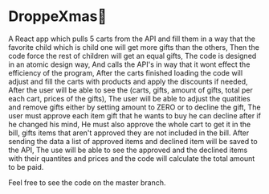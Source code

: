 # DroppeXmas🎄
A React app which pulls 5 carts from the API and fill them in a way that the favorite child which is child one will get more gifts than the others, Then the code force the rest of children will get an equal gifts, The code is designed in an atomic design way, And calls the API's in way that it wont effect the efficiency of the program, After the carts finished loading the code will adjust and fill the carts with products and apply the discounts if needed, After the user will be able to see the (carts, gifts, amount of gifts, total per each cart, prices of the gifts), The user will be able to adjust the quatities and remove gifts either by setting amount to ZERO or to decline the gift, The user must approve each item gift that he wants to buy he can decline after if he changed his mind, He must also approve the whole cart to get it in the bill, gifts items that aren't approved they are not included in the bill. After sending the data  a list of approved items and declined item will be saved to the API, The use will be able to see the approved and the declined items with their quantites and prices and the code will calculate the total amount to be paid.

Feel free to see the code on the master branch.
